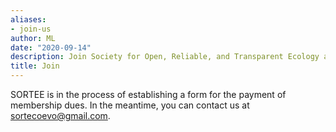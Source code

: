 ```yaml
---
aliases:
- join-us
author: ML
date: "2020-09-14"
description: Join Society for Open, Reliable, and Transparent Ecology and Evolutionary biology (SORTEE)
title: Join
---
```


SORTEE is in the process of establishing a form for the payment of membership dues. In the meantime, you can contact us at sortecoevo@gmail.com.





